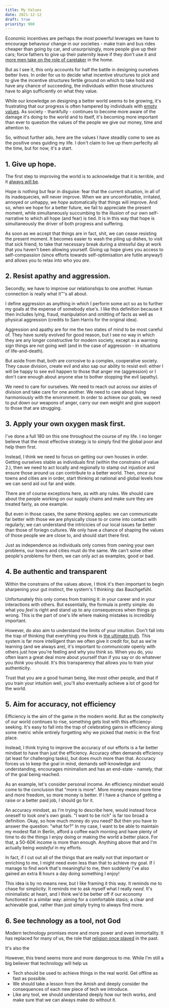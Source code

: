 ```yaml
---
title: My Values
date: 2021-12-12
draft: true
priority: 900
---
```

Economic incentives are perhaps the most powerful leverages we have to encourage behaviour change in our societies - make train and bus rides cheaper than going by car, and unsurprisingly, more people give up their cars; force fathers to give up their paternity leave if they don't use it and [more men take on the role of caretaker](https://www.iceland.is/press/press--media-kit/gender-equality-in-iceland/) in the home.

But as I see it, this only accounts for half the battle in designing ourselves better lives. In order for us to decide what incentive structures to pick and to give the incentive structures fertile ground on which to take hold and have any chance of succeeding, the individuals within those structures have to align sufficiently on what they value. 

While our knowledge on designing a better world seems to be growing, it's frustrating that our progress is often hampered by individuals with [empty values](https://en.wikipedia.org/wiki/Lobbying). As society - thankfully - continues to become more aware of the damage it's doing to the world and to itself, it's becoming more important than ever to question the values of the people we give our money, time and attention to.

So, without further ado, here are the values I have steadily come to see as the positive ones guiding my life. I don't claim to live up them perfeclty all the time, but for now, it's a start.

## 1. Give up hope.
The first step to improving the world is to acknowledge that it is terrible, and it [always will be](https://markmanson.net/books/everything-is-fucked).

Hope is nothing but fear in disguise: fear that the current situation, in all of its inadequecies, will never improve. When we are uncomfortable, irritated, annoyed or unhappy, we *hope* automatically that things will improve. And so, when we hope for a better future, we fail to appreciate the present moment, while simultaneously succumbing to the illusion of our own self-narrative to which all hope (and fear) is tied. It is in this way that hope is simultaneously the driver of both progress and suffering.

As soon as we accept that things are in fact, shit, we can cease resisting the present moment. It becomes easier to wash the piling up dishes, to visit that sick friend, to take that necessary break during a stressful day at work that you haven't been allowing yourself. Giving up hope gives you access to self-compassion (since efforts towards self-optimisation are futile anyway!) and allows you to relax into who you *are*.

## 2. Resist apathy and aggression.
Secondly, we have to improve our relationships to one another. Human connection is really what it™'s all about.

I define aggression as anything in which I perform some act so as to further my goals at the expense of somebody else's. I like this definition because it then includes lying, fraud, manipulation and omitting of facts as well as physical aggression (credits to Sam Harris for the original idea).

Aggression and apathy are for me the two states of mind to be most careful of. They have surely evolved for good reason, but I see no way in which they are any longer constructive for modern society, except as a warning sign things are not going well (and in the case of aggression - in situations of life-and-death). 

But aside from that, both are corrosive to a complex, cooperative society. They cause division, create evil and also sap our ability to resist evil: either I will be happy to see evil happen to those that anger me (aggression) or I don't care enough about anyone else to bother stopping the evil (apathy). 

We need to care for ourselves. We need to reach out across our aisles of division and take care for one another. We need to care about living harmoniously with the environment. In order to achieve our goals, we need to put down our weapons of anger, carry our own weight and give support to those that are strugging.
## 3. Apply your own oxygen mask first.
I've done a full 180 on this one throughout the course of my life. I no longer believe that the most effective strategy is to simply find the global poor and help them first.

Instead, I think we need to focus on getting our own houses in order. Getting ourselves stable as individuals first (within the constrains of value 2.), then we need to act locally and regionally to stamp out injustice and ensure those around us can contribute to a better world. Then, once our towns and cities are in order, start thinking at national and global levels how we can send aid out far and wide. 

There are of course exceptions here, as with any rules. We should care about the people working on our supply chains and make sure they are treated fairly, as one example. 

But even in those cases, the same thinking applies: we can communicate far better with those we are physically close to or come into contact with regularly; we can understand the intricicies of our local issues far better than those of foriegn cultures. We only have a chance of shaping the values of those people we are close to, and should start there first.

Just as independence as individuals only comes from owning your own problems, our towns and cities must do the same. We can't solve other people's problems for them, we can only act as examples, good or bad.

## 4. Be authentic and transparent
Within the constrains of the values above, I think it's then important to begin sharpening your gut instinct, the system's 1 thinking: das Bauchgefühl. 

Unfortunately this only comes from training it: in your career and in your interactions with others. But essentially, the formula is pretty simple: do what you *feel* is right and stand up to any consequences when things go wrong. This is the part of one's life where making mistakes is incredibly important.

However, do also aim to understand the limits of your intuition. Don't fall into the trap of thinking that everything you think is [the ultimate truth](https://www.verywellmind.com/what-is-the-false-consensus-effect-2795030). This system is far more intelligent than we often give it credit for, but as we're learning (and we always are), it's important to *communicate* openly with others just how you're feeling and why you think so. When you do, you often learn a great deal more about yourself than if you say or do whatever you *think* you should. It's this transparency that allows you to train your authenticity. 

Trust that you are a good human being, like most other people, and that if you train your intuition well, you'll also eventually achieve a lot of good for the world. 

## 5. Aim for accuracy, not efficiency
Efficiency is the aim of the game in the modern world. But as the complexity of our world continues to rise, something gets lost with this efficiency-seeking. It's easy to fall into the trap of celebrating gains in efficiency along some metric while entirely forgetting why we picked that metric in the first place. 

Instead, I think trying to improve the accuracy of our efforts is a far better mindset to have than just the efficiency. Accuracy often demands efficiency (at least for challenging tasks), but does much more than that. Accuracy forces us to keep the goal in mind, demands self-knowledge and understanding, encourages minimalism and has an end-state - namely, that of the goal being reached.

As an example, let's consider personal income. An efficiency mindset would come to the conclusion that "more is more". More money means more time and more freedom, so more money is better. If I have a chance of getting a raise or a better paid job, I should go for it.

An accuracy mindset, as I'm trying to describe here, would instead force oneself to look one's own goals. "I want to be rich" is far too broad a definition. Okay, so how much money do you need? But then you have to answer the question: "what for?" In my case, I want to be able to maintain my modest flat in Berlin, afford a coffee each morning and have plenty of time to do the things I enjoy doing or making the world a better place. For that, a 50-60K income is more than enough. Anything above that and I'm actually being *wasteful* in my efforts.

In fact, if I cut out all of the things that are really not that important or enriching to me, I might need even less
than that to achieve my goal. If I manage to find work that's meaningful to me, then suddenly I've also gained an extra 8 hours a day doing something I enjoy!

This idea is by no means new, but I like framing it this way. It reminds me to chase for simplicity. It reminds me to ask myself what I really *need*. It's minimalistic at heart, and I think we'd be better off if our economy functioned in a similar way: aiming for a comfortable stasis; a clear and achievable goal, rather than just simply trying to always find more.

## 6. See technology as a tool, not God
Modern technology promises more and more power and even immortality. It has replaced for many of us, the role that [religion once played](https://stevesammartino.com/2021/11/05/technology-as-a-religion/) in the past.

It's also the 

However, this trend seems more and more dangerous to me. While I'm still a big believer that technology will help us 

- Tech should be used to achieve things in the real world. Get offline as fast as possible.
- We should take a lesson from the Amish and deeply consider the consequences of each new piece of tech we introduce.
- Like any tool, we should understand deeply how our tech works, and make sure that we can always make do without it. 



